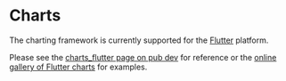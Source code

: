 # Charts

The charting framework is currently supported for the
[Flutter](https://flutter.io) platform.

Please see the
[charts_flutter page on pub dev](https://pub.dev/packages/charts_flutter)
for reference or the
[online gallery of Flutter charts](https://google.github.io/charts/flutter/gallery.html)
for examples.
